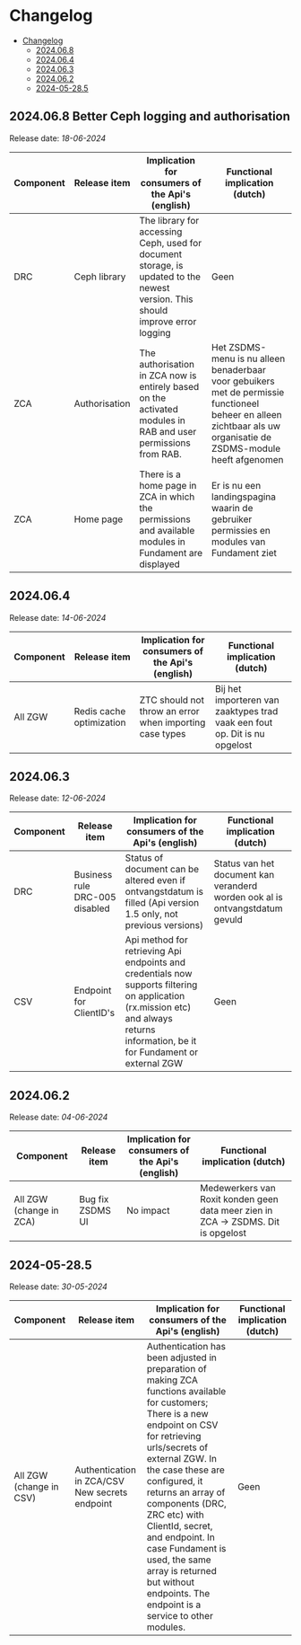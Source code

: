 # Changelog

- [Changelog](#changelog)
  - [2024.06.8](#2024068)
  - [2024.06.4](#2024064)
  - [2024.06.3](#2024063)
  - [2024.06.2](#2024062)
  - [2024-05-28.5](#2024-05-285)

## 2024.06.8 Better Ceph logging and authorisation

Release date: *18-06-2024*

 | Component | Release item             | Implication for consumers of the Api's (english)        | Functional implication (dutch)                                               |
 | --------- | ------------------------ | ------------------------------------------------------- | ---------------------------------------------------------------------------- |
 | DRC   | Ceph library | The library for accessing Ceph, used for document storage, is updated to the newest version. This should improve error logging | 	Geen |
 | ZCA   | Authorisation | The authorisation in ZCA now is entirely based on the activated modules in RAB and user permissions from RAB. | Het ZSDMS-menu is nu alleen benaderbaar voor gebuikers met de permissie functioneel beheer en alleen zichtbaar als uw organisatie de ZSDMS-module heeft afgenomen |
 | ZCA | Home page | There is a home page in ZCA in which the permissions and available modules in Fundament are displayed | Er is nu een landingspagina waarin de gebruiker permissies en modules van Fundament ziet|   

## 2024.06.4

Release date: *14-06-2024*

 | Component | Release item             | Implication for consumers of the Api's (english)        | Functional implication (dutch)                                               |
 | --------- | ------------------------ | ------------------------------------------------------- | ---------------------------------------------------------------------------- |
 | All ZGW   | Redis cache optimization | ZTC should not throw an error when importing case types | 	Bij het importeren van zaaktypes trad vaak een fout op. Dit is nu opgelost |

## 2024.06.3

 Release date: *12-06-2024*

| Component | Release item                   | Implication for consumers of the Api's (english)                                                                                                                                   | Functional implication (dutch)                                               |
| --------- | ------------------------------ | ---------------------------------------------------------------------------------------------------------------------------------------------------------------------------------- | ---------------------------------------------------------------------------- |
| DRC       | Business rule DRC-005 disabled | Status of document can be altered even if ontvangstdatum is filled (Api version 1.5 only, not previous versions)                                                                   | Status van het document kan veranderd worden ook al is ontvangstdatum gevuld |
| CSV       | Endpoint for ClientID's        | Api method for retrieving Api endpoints and credentials now supports filtering on application (rx.mission etc) and always returns information, be it for Fundament or external ZGW | Geen                                                                         |

## 2024.06.2

 Release date: *04-06-2024*

| Component               | Release item     | Implication for consumers of the Api's (english) | Functional implication (dutch)                                                     |
| ----------------------- | ---------------- | ------------------------------------------------ | ---------------------------------------------------------------------------------- |
| All ZGW (change in ZCA) | Bug fix ZSDMS UI | No impact                                        | Medewerkers van Roxit konden  geen data meer zien in ZCA -> ZSDMS. Dit is opgelost |

## 2024-05-28.5

 Release date: *30-05-2024*

| Component               | Release item                                   | Implication for consumers of the Api's (english)                                                                                                                                                                                                                                                                                                                                                                              | Functional implication (dutch) |
| ----------------------- | ---------------------------------------------- | ----------------------------------------------------------------------------------------------------------------------------------------------------------------------------------------------------------------------------------------------------------------------------------------------------------------------------------------------------------------------------------------------------------------------------- | ------------------------------ |
| All ZGW (change in CSV) | Authentication in ZCA/CSV New secrets endpoint | Authentication has been adjusted in preparation of making ZCA functions available for customers; There is a new endpoint on CSV for retrieving urls/secrets of external ZGW. In the case these are configured, it returns an array of components (DRC, ZRC etc) with ClientId, secret, and endpoint. In case Fundament is used, the same array is returned but without endpoints. The endpoint is a service to other modules. | Geen                           |
